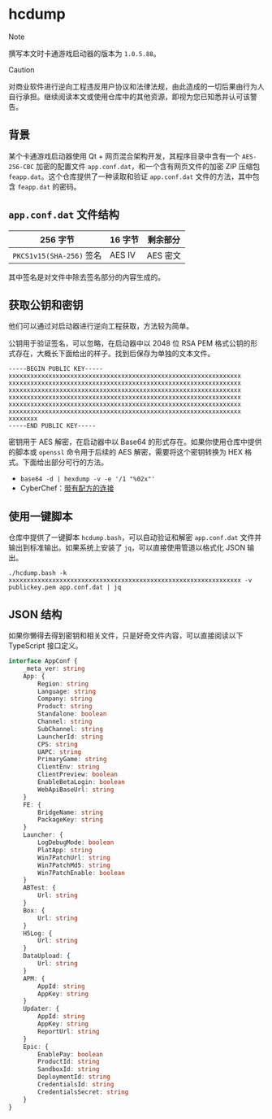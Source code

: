 # hcdump

> [!NOTE]
> 撰写本文时卡通游戏启动器的版本为 `1.0.5.88`。

> [!CAUTION]
> 对商业软件进行逆向工程违反用户协议和法律法规，由此造成的一切后果由行为人自行承担。继续阅读本文或使用仓库中的其他资源，即视为您已知悉并认可该警告。

## 背景

某个卡通游戏启动器使用 Qt + 网页混合架构开发，其程序目录中含有一个 `AES-256-CBC` 加密的配置文件 `app.conf.dat`，和一个含有网页文件的加密 ZIP 压缩包 `feapp.dat`。这个仓库提供了一种读取和验证 `app.conf.dat` 文件的方法，其中包含 `feapp.dat` 的密码。

## `app.conf.dat` 文件结构

| 256 字节                 | 16 字节 | 剩余部分 |
| ------------------------ | ------- | -------- |
| `PKCS1v15(SHA-256)` 签名 | AES IV  | AES 密文 |

其中签名是对文件中除去签名部分的内容生成的。

## 获取公钥和密钥

他们可以通过对启动器进行逆向工程获取，方法较为简单。

公钥用于验证签名，可以忽略，在启动器中以 2048 位 RSA PEM 格式公钥的形式存在，大概长下面给出的样子。找到后保存为单独的文本文件。

```pem
-----BEGIN PUBLIC KEY-----
xxxxxxxxxxxxxxxxxxxxxxxxxxxxxxxxxxxxxxxxxxxxxxxxxxxxxxxxxxxxxxxx
xxxxxxxxxxxxxxxxxxxxxxxxxxxxxxxxxxxxxxxxxxxxxxxxxxxxxxxxxxxxxxxx
xxxxxxxxxxxxxxxxxxxxxxxxxxxxxxxxxxxxxxxxxxxxxxxxxxxxxxxxxxxxxxxx
xxxxxxxxxxxxxxxxxxxxxxxxxxxxxxxxxxxxxxxxxxxxxxxxxxxxxxxxxxxxxxxx
xxxxxxxxxxxxxxxxxxxxxxxxxxxxxxxxxxxxxxxxxxxxxxxxxxxxxxxxxxxxxxxx
xxxxxxxxxxxxxxxxxxxxxxxxxxxxxxxxxxxxxxxxxxxxxxxxxxxxxxxxxxxxxxxx
xxxxxxxx
-----END PUBLIC KEY-----
```

密钥用于 AES 解密，在启动器中以 Base64 的形式存在。如果你使用仓库中提供的脚本或 `openssl` 命令用于后续的 AES 解密，需要将这个密钥转换为 HEX 格式。下面给出部分可行的方法。

- `base64 -d | hexdump -v -e '/1 "%02x"'`
- CyberChef：[带有配方的连接](https://gchq.github.io/CyberChef/#recipe=From_Base64('A-Za-z0-9%2B/%3D',true,true)To_Hex('None',0))

## 使用一键脚本

仓库中提供了一键脚本 `hcdump.bash`，可以自动验证和解密 `app.conf.dat` 文件并输出到标准输出。如果系统上安装了 `jq`，可以直接使用管道以格式化 JSON 输出。

```shell
./hcdump.bash -k xxxxxxxxxxxxxxxxxxxxxxxxxxxxxxxxxxxxxxxxxxxxxxxxxxxxxxxxxxxxxxxx -v publickey.pem app.conf.dat | jq
```

## JSON 结构

如果你懒得去得到密钥和相关文件，只是好奇文件内容，可以直接阅读以下 TypeScript 接口定义。

```typescript
interface AppConf {
    _meta_ver: string
    App: {
        Region: string
        Language: string
        Company: string
        Product: string
        Standalone: boolean
        Channel: string
        SubChannel: string
        LauncherId: string
        CPS: string
        UAPC: string
        PrimaryGame: string
        ClientEnv: string
        ClientPreview: boolean
        EnableBetaLogin: boolean
        WebApiBaseUrl: string
    }
    FE: {
        BridgeName: string
        PackageKey: string
    }
    Launcher: {
        LogDebugMode: boolean
        PlatApp: string
        Win7PatchUrl: string
        Win7PatchMd5: string
        Win7PatchEnable: boolean
    }
    ABTest: {
        Url: string
    }
    Box: {
        Url: string
    }
    H5Log: {
        Url: string
    }
    DataUpload: {
        Url: string
    }
    APM: {
        AppId: string
        AppKey: string
    }
    Updater: {
        AppId: string
        AppKey: string
        ReportUrl: string
    }
    Epic: {
        EnablePay: boolean
        ProductId: string
        SandboxId: string
        DeploymentId: string
        CredentialsId: string
        CredentialsSecret: string
    }
}
```
